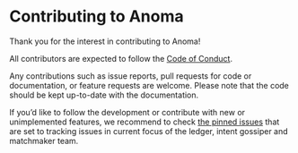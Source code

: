 # Contributing to Anoma

Thank you for the interest in contributing to Anoma!

All contributors are expected to follow the [Code of Conduct](CODE_OF_CONDUCT.md).

Any contributions such as issue reports, pull requests  for code or documentation, or feature requests are welcome. Please note that the code should be kept up-to-date with the documentation.

If you’d like to follow the development or contribute with new or unimplemented features, we recommend to check [the pinned issues](https://github.com/anoma/anoma/issues) that are set to tracking issues in current focus of the ledger, intent gossiper and matchmaker team.
